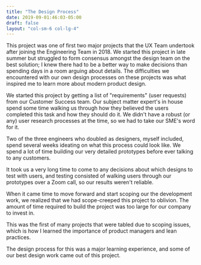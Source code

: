 ```yaml
---
title: "The Design Process"
date: 2019-09-01:46:03-05:00
draft: false
layout: "col-sm-6 col-lg-4"
---
```

This project was one of first two major projects that the UX Team undertook after joining the   Engineering Team in 2018. We started this project in late summer but struggled to form consensus amongst the design team on the best solution; I knew there had to be a better way to make decisions than spending days in a room arguing about details. The difficulties we encountered  with our own design processes on these projects was what inspired me to learn more about modern  product design.

 We started this project by getting a list of "requirements" (user requests) from our Customer Success team. Our subject matter expert's in house spend some time walking us through how they believed the users completed this task and how they should do it. We didn't have a robust (or any) user research processes at the time, so we had to take our SME's word for it.

Two of the three engineers who doubled as designers, myself included, spend several weeks ideating on what this process could look like. We spend a lot of time building our very detailed prototypes before ever talking to any customers.

It took us a very long time to come to any decisions about which designs to test with users, and testing consisted of walking users through our prototypes over a Zoom call, so our results weren't reliable.
    
When it came time to move forward and start scoping our the development work, we realized that we had scope-creeped this project to oblivion. The amount of time required to build the project was too large for our company to invest in.
    
This was the first of many projects that were tabled due to scoping issues, which is how I learned the importance of product managers and lean practices.
    
The design process for this was a major learning experience, and some of our best design work  came out of this project.